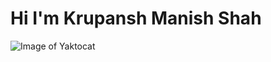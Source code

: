 # Hi I'm Krupansh Manish Shah

![Image of Yaktocat](https://octodex.github.com/images/yaktocat.png)
